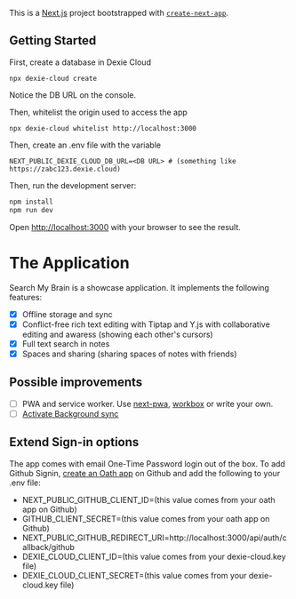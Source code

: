 This is a [Next.js](https://nextjs.org) project bootstrapped with [`create-next-app`](https://nextjs.org/docs/app/api-reference/cli/create-next-app).

## Getting Started

First, create a database in Dexie Cloud

```
npx dexie-cloud create
```

Notice the DB URL on the console.

Then, whitelist the origin used to access the app

```
npx dexie-cloud whitelist http://localhost:3000
```

Then, create an .env file with the variable

```
NEXT_PUBLIC_DEXIE_CLOUD_DB_URL=<DB URL> # (something like https://zabc123.dexie.cloud)
```

Then, run the development server:

```bash
npm install
npm run dev
```

Open [http://localhost:3000](http://localhost:3000) with your browser to see the result.

# The Application

Search My Brain is a showcase application. It implements the following features:

- [x] Offline storage and sync
- [x] Conflict-free rich text editing with Tiptap and Y.js with collaborative editing and awaress (showing each other's cursors)
- [x] Full text search in notes
- [x] Spaces and sharing (sharing spaces of notes with friends)

## Possible improvements

- [ ] PWA and service worker. Use [next-pwa](https://www.npmjs.com/package/next-pwa), [workbox](https://developer.chrome.com/docs/workbox/) or write your own.
- [ ] [Activate Background sync](<https://dexie.org/cloud/docs/db.cloud.configure()#tryuseserviceworker>)

## Extend Sign-in options

The app comes with email One-Time Password login out of the box. To add Github Signin, [create an Oath app](https://github.com/settings/developers) on Github and add the following to your .env file:

- NEXT_PUBLIC_GITHUB_CLIENT_ID=(this value comes from your oath app on Github)
- GITHUB_CLIENT_SECRET=(this value comes from your oath app on Github)
- NEXT_PUBLIC_GITHUB_REDIRECT_URI=http://localhost:3000/api/auth/callback/github
- DEXIE_CLOUD_CLIENT_ID=(this value comes from your dexie-cloud.key file)
- DEXIE_CLOUD_CLIENT_SECRET=(this value comes from your dexie-cloud.key file)
